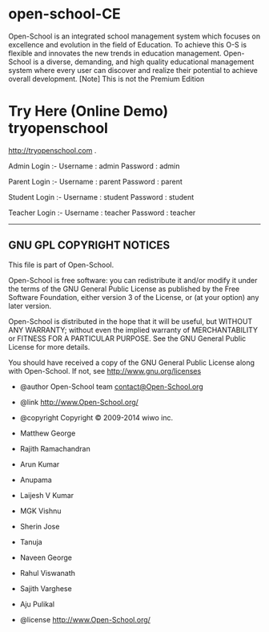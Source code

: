 open-school-CE
==============

Open-School is an integrated school management system which focuses on excellence and evolution in the field of Education. To achieve this O-S is flexible and innovates the new trends in education management. Open-School is a diverse, demanding, and high quality educational management system where every user can discover and realize their potential to achieve overall development.
[Note] This is not the Premium Edition


Try Here (Online Demo) tryopenschool 
==============

http://tryopenschool.com .

Admin Login :- Username : admin Password : admin


Parent Login :- Username : parent Password : parent


Student Login :- Username : student Password : student


Teacher Login :- Username : teacher Password : teacher 



-------------------------
GNU GPL COPYRIGHT NOTICES
-------------------------
This file is part of Open-School.

Open-School is free software: you can redistribute it and/or modify
it under the terms of the GNU General Public License as published by
the Free Software Foundation, either version 3 of the License, or
(at your option) any later version.

Open-School is distributed in the hope that it will be useful,
but WITHOUT ANY WARRANTY; without even the implied warranty of
MERCHANTABILITY or FITNESS FOR A PARTICULAR PURPOSE.  See the
GNU General Public License for more details.

You should have received a copy of the GNU General Public License
along with Open-School.  If not, see http://www.gnu.org/licenses


 
 * @author Open-School team <contact@Open-School.org>
 * @link http://www.Open-School.org/
 * @copyright Copyright &copy; 2009-2014 wiwo inc.

 * Matthew George
 * Rajith Ramachandran
 * Arun Kumar
 * Anupama
 * Laijesh V Kumar
 * MGK Vishnu
 * Sherin Jose
 * Tanuja
 * Naveen George
 * Rahul Viswanath
 * Sajith Varghese
 * Aju Pulikal

 * @license http://www.Open-School.org/
